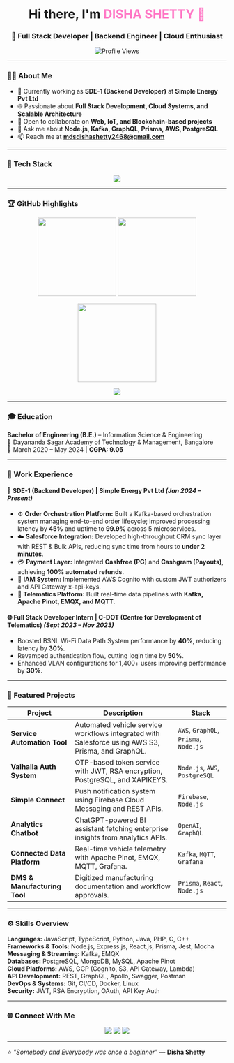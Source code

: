 <!-- HEADER -->
<h1 align="center">Hi there, I'm <span style="color:#ff79c6;">DISHA SHETTY 👋</span></h1>
<h3 align="center">🚀 Full Stack Developer | Backend Engineer | Cloud Enthusiast</h3>

<p align="center">
  <img src="https://komarev.com/ghpvc/?username=dis25tty&label=Profile%20Views&color=ff79c6&style=flat" alt="Profile Views" />
</p>

---

### 👩‍💻 About Me
- 🔭 Currently working as **SDE-1 (Backend Developer)** at **Simple Energy Pvt Ltd**  
- 🌐 Passionate about **Full Stack Development, Cloud Systems, and Scalable Architecture**  
- 👯 Open to collaborate on **Web, IoT, and Blockchain-based projects**  
- 💬 Ask me about **Node.js, Kafka, GraphQL, Prisma, AWS, PostgreSQL**  
- 📫 Reach me at **mdsdishashetty2468@gmail.com**

---

### 🧠 Tech Stack

<p align="center">
  <img src="https://skillicons.dev/icons?i=js,ts,nodejs,express,react,html,css,php,java,python,c,cpp,mongodb,postgres,mysql,git,aws,gcp,graphql,prisma,linux,docker" />
</p>

---

### 🏆 GitHub Highlights

<p align="center">
  <img src="https://github-readme-stats.vercel.app/api?username=dis25tty&count_private=true&include_all_commits=true&theme=dracula&hide_border=true" height="180em" />
  <img src="https://github-readme-streak-stats.herokuapp.com/?user=dis25tty&theme=dracula&hide_border=true" height="180em" />
</p>

<p align="center">
  <img src="https://github-readme-stats.vercel.app/api/top-langs/?username=dis25tty&layout=compact&langs_count=8&theme=onedark&hide_border=true" height="180em" />
</p>

<p align="center">
  <img src="https://github-profile-trophy.vercel.app/?username=dis25tty&theme=monokai&no-bg=true&margin-w=10&row=1" />
</p>

---

### 🎓 Education
**Bachelor of Engineering (B.E.)** – Information Science & Engineering  
📍 Dayananda Sagar Academy of Technology & Management, Bangalore  
📆 March 2020 – May 2024 | **CGPA: 9.05**

---

### 💼 Work Experience

#### 🧩 SDE-1 (Backend Developer) | Simple Energy Pvt Ltd _(Jan 2024 – Present)_
- ⚙️ **Order Orchestration Platform:** Built a Kafka-based orchestration system managing end-to-end order lifecycle; improved processing latency by **45%** and uptime to **99.9%** across 5 microservices.  
- ☁️ **Salesforce Integration:** Developed high-throughput CRM sync layer with REST & Bulk APIs, reducing sync time from hours to **under 2 minutes**.  
- 💳 **Payment Layer:** Integrated **Cashfree (PG)** and **Cashgram (Payouts)**, achieving **100% automated refunds**.  
- 🔐 **IAM System:** Implemented AWS Cognito with custom JWT authorizers and API Gateway x-api-keys.  
- 📡 **Telematics Platform:** Built real-time data pipelines with **Kafka, Apache Pinot, EMQX, and MQTT**.

#### 🌐 Full Stack Developer Intern | C-DOT (Centre for Development of Telematics) _(Sept 2023 – Nov 2023)_
- Boosted BSNL Wi-Fi Data Path System performance by **40%**, reducing latency by **30%**.  
- Revamped authentication flow, cutting login time by **50%**.  
- Enhanced VLAN configurations for 1,400+ users improving performance by **30%**.

---

### 🧩 Featured Projects

| Project | Description | Stack |
|----------|--------------|--------|
|  **Service Automation Tool** | Automated vehicle service workflows integrated with Salesforce using AWS S3, Prisma, and GraphQL. | `AWS`, `GraphQL`, `Prisma`, `Node.js` |
|  **Valhalla Auth System** | OTP-based token service with JWT, RSA encryption, PostgreSQL, and XAPIKEYS. | `Node.js`, `AWS`, `PostgreSQL` |
|  **Simple Connect** | Push notification system using Firebase Cloud Messaging and REST APIs. | `Firebase`, `Node.js` |
|  **Analytics Chatbot** | ChatGPT-powered BI assistant fetching enterprise insights from analytics APIs. | `OpenAI`, `GraphQL` |
|  **Connected Data Platform** | Real-time vehicle telemetry with Apache Pinot, EMQX, MQTT, Grafana. | `Kafka`, `MQTT`, `Grafana` |
| **DMS & Manufacturing Tool** | Digitized manufacturing documentation and workflow approvals. | `Prisma`, `React`, `Node.js` |

---

### ⚙️ Skills Overview
**Languages:** JavaScript, TypeScript, Python, Java, PHP, C, C++  
**Frameworks & Tools:** Node.js, Express.js, React.js, Prisma, Jest, Mocha  
**Messaging & Streaming:** Kafka, EMQX  
**Databases:** PostgreSQL, MongoDB, MySQL, Apache Pinot  
**Cloud Platforms:** AWS, GCP (Cognito, S3, API Gateway, Lambda)  
**API Development:** REST, GraphQL, Apollo, Swagger, Postman  
**DevOps & Systems:** Git, CI/CD, Docker, Linux  
**Security:** JWT, RSA Encryption, OAuth, API Key Auth  

---

### 🌐 Connect With Me
<p align="center">
  <a href="mailto:mdsdishashetty2468@gmail.com"><img src="https://img.shields.io/badge/Gmail-D14836?style=for-the-badge&logo=gmail&logoColor=white"/></a>
  <a href="https://www.linkedin.com/in/m-disha-shetty/" target="_blank"><img src="https://img.shields.io/badge/LinkedIn-0A66C2?style=for-the-badge&logo=linkedin&logoColor=white"/></a>
  <a href="https://github.com/dis25tty" target="_blank"><img src="https://img.shields.io/badge/GitHub-181717?style=for-the-badge&logo=github&logoColor=white"/></a>
</p>

---

⭐️ *"Somebody and Everybody was once a beginner"* — **Disha Shetty**
